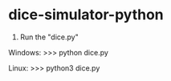 ﻿# dice-simulator-python

1. Run the "dice.py"

Windows: >>> python dice.py

Linux: >>> python3 dice.py
